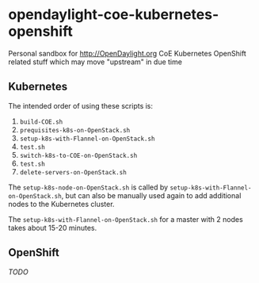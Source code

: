 # opendaylight-coe-kubernetes-openshift
Personal sandbox for http://OpenDaylight.org CoE Kubernetes OpenShift related stuff which may move "upstream" in due time

## Kubernetes

The intended order of using these scripts is:

1. `build-COE.sh`
1. `prequisites-k8s-on-OpenStack.sh`
1. `setup-k8s-with-Flannel-on-OpenStack.sh`
1. `test.sh`
1. `switch-k8s-to-COE-on-OpenStack.sh`
1. `test.sh`
1. `delete-servers-on-OpenStack.sh`

The `setup-k8s-node-on-OpenStack.sh` is called by `setup-k8s-with-Flannel-on-OpenStack.sh`, but can also be manually used again to add additional nodes to the Kubernetes cluster.

The `setup-k8s-with-Flannel-on-OpenStack.sh` for a master with 2 nodes takes about 15-20 minutes.


## OpenShift

_TODO_